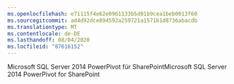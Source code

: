 ```yaml
---
ms.openlocfilehash: e71115f4e62e0961133b5d01b9cea1beb0013f60
ms.sourcegitcommit: ad4d92dce894592a259721a1571b1d8736abacdb
ms.translationtype: MT
ms.contentlocale: de-DE
ms.lasthandoff: 08/04/2020
ms.locfileid: "87616152"
---
```

<span data-ttu-id="879ae-101">Microsoft SQL Server 2014 PowerPivot für SharePoint</span><span class="sxs-lookup"><span data-stu-id="879ae-101">Microsoft SQL Server 2014 PowerPivot for SharePoint</span></span>
